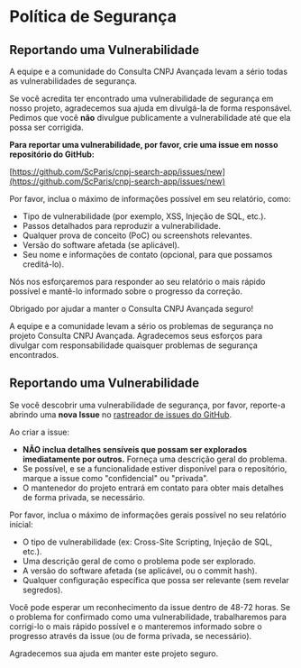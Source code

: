 # Política de Segurança


## Reportando uma Vulnerabilidade

A equipe e a comunidade do Consulta CNPJ Avançada levam a sério todas as vulnerabilidades de segurança.

Se você acredita ter encontrado uma vulnerabilidade de segurança em nosso projeto, agradecemos sua ajuda em divulgá-la de forma responsável. Pedimos que você **não** divulgue publicamente a vulnerabilidade até que ela possa ser corrigida.

**Para reportar uma vulnerabilidade, por favor, crie uma issue em nosso repositório do GitHub:**

[https://github.com/ScParis/cnpj-search-app/issues/new](https://github.com/ScParis/cnpj-search-app/issues/new)

Por favor, inclua o máximo de informações possível em seu relatório, como:

- Tipo de vulnerabilidade (por exemplo, XSS, Injeção de SQL, etc.).
- Passos detalhados para reproduzir a vulnerabilidade.
- Qualquer prova de conceito (PoC) ou screenshots relevantes.
- Versão do software afetada (se aplicável).
- Seu nome e informações de contato (opcional, para que possamos creditá-lo).

Nós nos esforçaremos para responder ao seu relatório o mais rápido possível e mantê-lo informado sobre o progresso da correção.

Obrigado por ajudar a manter o Consulta CNPJ Avançada seguro!

A equipe e a comunidade levam a sério os problemas de segurança no projeto Consulta CNPJ Avançada. Agradecemos seus esforços para divulgar com responsabilidade quaisquer problemas de segurança encontrados.

## Reportando uma Vulnerabilidade

Se você descobrir uma vulnerabilidade de segurança, por favor, reporte-a abrindo uma **nova Issue** no [rastreador de issues do GitHub](https://github.com/ScParis/cnpj-search-app/issues).

Ao criar a issue:
- **NÃO inclua detalhes sensíveis que possam ser explorados imediatamente por outros.** Forneça uma descrição geral do problema.
- Se possível, e se a funcionalidade estiver disponível para o repositório, marque a issue como "confidencial" ou "privada".
- O mantenedor do projeto entrará em contato para obter mais detalhes de forma privada, se necessário.

Por favor, inclua o máximo de informações gerais possível no seu relatório inicial:
- O tipo de vulnerabilidade (ex: Cross-Site Scripting, Injeção de SQL, etc.).
- Uma descrição geral de como o problema pode ser explorado.
- A versão do software afetada (se aplicável, ou o commit hash).
- Qualquer configuração específica que possa ser relevante (sem revelar segredos).

Você pode esperar um reconhecimento da issue dentro de 48-72 horas. Se o problema for confirmado como uma vulnerabilidade, trabalharemos para corrigi-lo o mais rápido possível e o manteremos informado sobre o progresso através da issue (ou de forma privada, se necessário).

Agradecemos sua ajuda em manter este projeto seguro.
